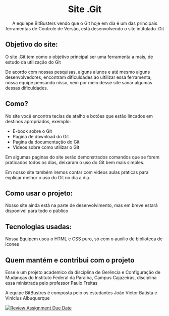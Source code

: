 <h1 align="center">Site .Git</h1>

<p align="center">A equiepe BitBusters vendo que o Git hoje em dia é um das principais ferramentas de Controle de Versão, está desenvolvendo o site intitulado .Git</p>

<h2>Objetivo do site:</h2>
<p>O site .Git tem como o objetivo principal ser uma ferramenta a mais, de estudo da utilização do Git </p>
<p>De acordo com nossas pesquisas, alguns alunos e até mesmo alguns desenvolvedores, encontram dificuldades ao ultilizar essa ferramenta, nossa equipe pensando nisso, vem por meio desse site sanar algumas dessas dificuldades. </p>

<h2>Como?</h2>
<p>No site você encontra teclas de atalho e botôes que estão lincados em destinos apropriados, exemplo:</p>
<ul>
  <li>E-book sobre o Git</li>
  <li>Pagina de download do Git</li>
  <li>Pagina da documentação do Git</li>
  <li>Videos sobre como utilizar o Git</li>
</ul>

<p>Em algumas paginas do site serão demonstrados comandos que se forem praticados todos os dias, deixaram o uso do Git bem mais simples.</p>
<p>Em nosso site também iremos contar com videos aulas praticas para explicar melhor o uso do Git no dia a dia. </p>

<h2>Como usar o projeto:</h2>
<p>Nosso site ainda está na parte de desenvolvimento, mas em breve estará disponível para todo o público</p>

<h2>Tecnologias usadas:</h2>
<p>Nossa Equipem usou o HTML e CSS puro, só com o auxílio de biblioteca de icones</p>

<h2>Quem mantém e contribui com o projeto</h2>
<p>Esse é um projeto academico da disciplina de Gerência e Configuração de Mudanças do Instituto Federal da Paraíba, Campus Cajazeiras, disciplina essa ministrada pelo professor Paulo Freitas</p>
<p>A equipe BitBustres é composta pelo os estudantes João Victor Batista e Vinicius Albuquerque</p>

[![Review Assignment Due Date](https://classroom.github.com/assets/deadline-readme-button-24ddc0f5d75046c5622901739e7c5dd533143b0c8e959d652212380cedb1ea36.svg)](https://classroom.github.com/a/rps_RRg3)
